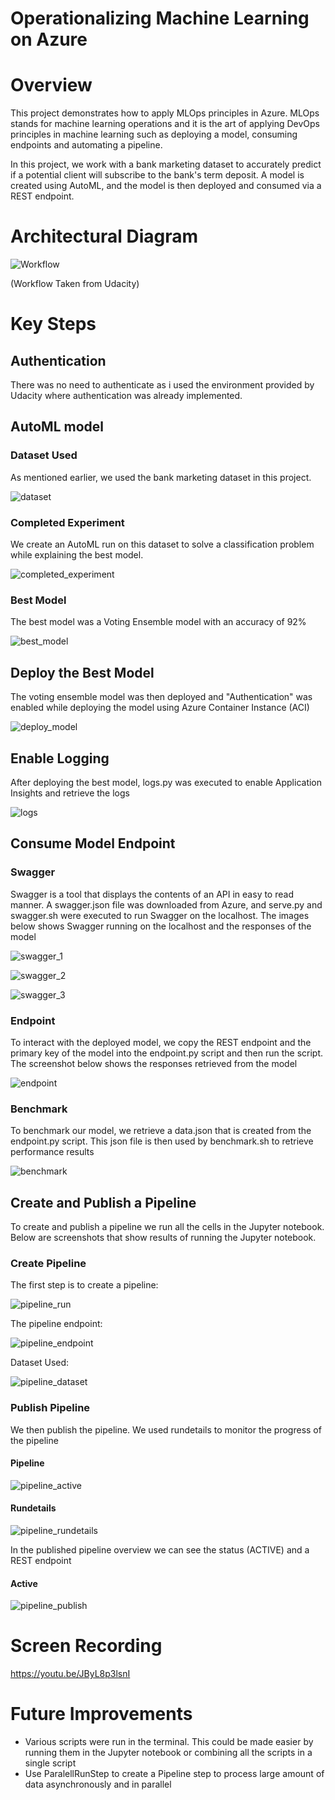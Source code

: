 # Operationalizing Machine Learning on Azure

# Overview

This project demonstrates how to apply MLOps principles in Azure. MLOps stands for machine learning operations and it is the art of applying DevOps principles in machine learning such as deploying a model, consuming endpoints and automating a pipeline.

In this project, we work with a bank marketing dataset to accurately predict if a potential client will subscribe to the bank's term deposit. A model is created using AutoML, and the model is then deployed and consumed via a REST endpoint.

# Architectural Diagram

![Workflow](https://github.com/adhamalhossary/operationalizing-ml-on-azure/blob/main/screenshots/workflow.png)

(Workflow Taken from Udacity)

# Key Steps

## Authentication

There was no need to authenticate as i used the environment provided by Udacity where authentication was already implemented.

## AutoML model

### Dataset Used

As mentioned earlier, we used the bank marketing dataset in this project.

![dataset](https://github.com/adhamalhossary/operationalizing-ml-on-azure/blob/main/screenshots/dataset.png)

### Completed Experiment

We create an AutoML run on this dataset to solve a classification problem while explaining the best model.

![completed_experiment](https://github.com/adhamalhossary/operationalizing-ml-on-azure/blob/main/screenshots/automl_complete.png)

### Best Model

The best model was a Voting Ensemble model with an accuracy of 92%

![best_model](https://github.com/adhamalhossary/operationalizing-ml-on-azure/blob/main/screenshots/best_model.png)

## Deploy the Best Model

The voting ensemble model was then deployed and "Authentication" was enabled while deploying the model using Azure Container Instance (ACI)

![deploy_model](https://github.com/adhamalhossary/operationalizing-ml-on-azure/blob/main/screenshots/deploy_model.png)

## Enable Logging

After deploying the best model, logs.py was executed to enable Application Insights and retrieve the logs

![logs](https://github.com/adhamalhossary/operationalizing-ml-on-azure/blob/main/screenshots/logs.png)

## Consume Model Endpoint

### Swagger

Swagger is a tool that displays the contents of an API in easy to read manner. A swagger.json file was downloaded from Azure, and serve.py and swagger.sh were executed to run Swagger on the localhost. The images below shows Swagger running on the localhost and the responses of the model

![swagger_1](https://github.com/adhamalhossary/operationalizing-ml-on-azure/blob/main/screenshots/swagger_1.png)

![swagger_2](https://github.com/adhamalhossary/operationalizing-ml-on-azure/blob/main/screenshots/swagger_2.png)

![swagger_3](https://github.com/adhamalhossary/operationalizing-ml-on-azure/blob/main/screenshots/swagger_3.png)

### Endpoint

To interact with the deployed model, we copy the REST endpoint and the primary key of the model into the endpoint.py script and then run the script. The screenshot below shows the responses retrieved from the model

![endpoint](https://github.com/adhamalhossary/operationalizing-ml-on-azure/blob/main/screenshots/endpoint.png)

### Benchmark

To benchmark our model, we retrieve a data.json that is created from the endpoint.py script. This json file is then used by benchmark.sh to retrieve performance results

![benchmark](https://github.com/adhamalhossary/operationalizing-ml-on-azure/blob/main/screenshots/benchmark.png)

## Create and Publish a Pipeline

To create and publish a pipeline we run all the cells in the Jupyter notebook. Below are screenshots that show results of running the Jupyter notebook.

### Create Pipeline

The first step is to create a pipeline:

![pipeline_run](https://github.com/adhamalhossary/operationalizing-ml-on-azure/blob/main/screenshots/pipeline_run.png)

The pipeline endpoint:

![pipeline_endpoint](https://github.com/adhamalhossary/operationalizing-ml-on-azure/blob/main/screenshots/pipeline_endpoint.png)

Dataset Used:

![pipeline_dataset](https://github.com/adhamalhossary/operationalizing-ml-on-azure/blob/main/screenshots/pipeline_dataset.png)

### Publish Pipeline

We then publish the pipeline. We used rundetails to monitor the progress of the pipeline

#### Pipeline

![pipeline_active](https://github.com/adhamalhossary/operationalizing-ml-on-azure/blob/main/screenshots/pipeline_active.png)

#### Rundetails

![pipeline_rundetails](https://github.com/adhamalhossary/operationalizing-ml-on-azure/blob/main/screenshots/pipeline_rundetails.png)

In the published pipeline overview we can see the status (ACTIVE) and a REST endpoint

#### Active

![pipeline_publish](https://github.com/adhamalhossary/operationalizing-ml-on-azure/blob/main/screenshots/pipeline_publish.png)

# Screen Recording

https://youtu.be/JByL8p3lsnI

# Future Improvements

- Various scripts were run in the terminal. This could be made easier by running them in the Jupyter notebook or combining all the scripts in a single script
- Use ParalellRunStep to create a Pipeline step to process large amount of data asynchronously and in parallel
